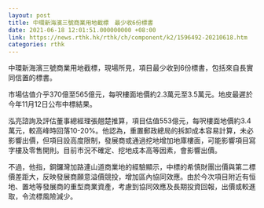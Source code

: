 ```yaml
---
layout: post
title: 中環新海濱三號商業用地截標　最少收6份標書
date: 2021-06-18 12:01:51.000000000 +08:00
link: https://news.rthk.hk/rthk/ch/component/k2/1596492-20210618.htm
categories: rthk
---
```


中環新海濱三號商業用地截標，現場所見，項目最少收到6份標書，包括來自長實同信置的標書。

市場估值介乎370億至565億元，每呎樓面地價約2.3萬元至3.5萬元。地皮最遲於今年11月12日公布中標結果。

泓亮諮詢及評估董事總經理張翹楚推算，​項目估值553億元，每呎樓面地價約3.4萬元，較高峰時回落10-20%。他認為，重置郵政總局的拆卸成本容易計算，未必影響出價，但項目設高度限制，發展商或通過挖地增加地庫樓面，可能影響項目寫字樓及零售開則。目前市況不確定、挖地成本高等因素，會影響出價。

不過，他指，銅鑼灣加路連山道商業地的經驗顯示，中標的希慎財團出價與第二標價差距大，反映發展商願意溢價競投，增加區內協同效應。由於今次項目附近有恒地、置地等發展商的重型商業資產，考慮到協同效應及長期投資回報，出價或較進取，令流標風險減少。
